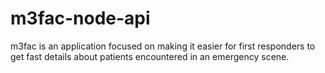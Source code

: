 # m3fac-node-api
m3fac is an application focused on making it easier for first responders to get fast details about patients encountered in an emergency scene.

